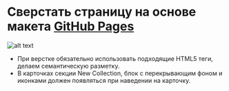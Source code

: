 # Сверстать страницу на основе макета [GitHub Pages](https://manuilenkoart.github.io/goit-fe-course/html-css/module-05/index.html)

![alt text](https://github.com/Manuilenkoart/readme/raw/master/FE-cource/html-css/img/homework-05.png)

- При верстке обязательно использовать подходящие HTML5 теги, делаем семантическую разметку.
- В карточках секции New Collection, блок c перекрывающим фоном и иконками должен появляться при наведении на карточку.
